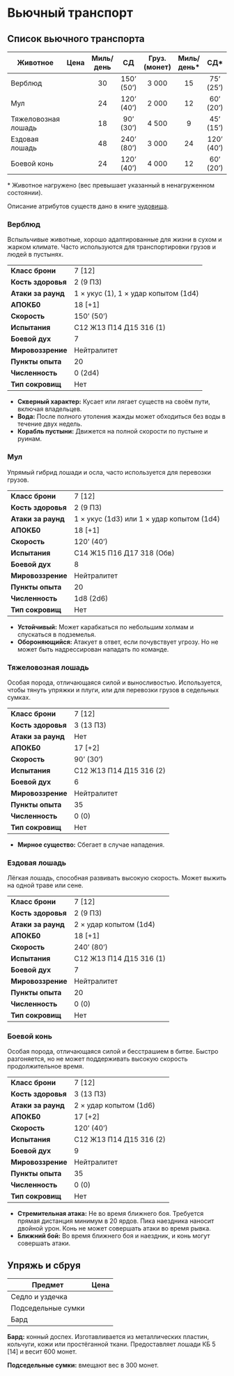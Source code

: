 # Вьючный транспорт

## Список вьючного транспорта

| Животное            |            Цена | Миль/день |     СД     | Груз. (монет) | Миль/день\* |    СД\*    | Груз. (монет)\* |
| ------------------- | --------------: | :-------: | :--------: | :-----------: | :---------: | :--------: | :-------------: |
| Верблюд             | <Coin :v=100 /> |    30     | 150’ (50’) |     3 000     |     15      | 75’ (25’)  |      6 000      |
| Мул                 |  <Coin :v=30 /> |    24     | 120’ (40’) |     2 000     |     12      | 60’ (20’)  |      4 000      |
| Тяжеловозная лошадь |  <Coin :v=40 /> |    18     | 90’ (30’)  |     4 500     |      9      | 45’ (15’)  |      9 000      |
| Ездовая лошадь      |  <Coin :v=75 /> |    48     | 240’ (80’) |     3 000     |     24      | 120’ (40’) |      6 000      |
| Боевой конь         | <Coin :v=250 /> |    24     | 120’ (40’) |     4 000     |     12      | 60’ (20’)  |      8 000      |

\* Животное нагружено (вес превышает указанный в ненагруженном состоянии).

Описание атрибутов существ дано в книге [чудовища](../../monsters/monsters/game-statistics).

### Верблюд

Вспыльчивые животные, хорошо адаптированные для жизни в сухом и жарком климате. Часто используются для транспортировки грузов и людей в пустынях.

|                    |                                      |
| ------------------ | ------------------------------------ |
| **Класс брони**    | 7 [12]                               |
| **Кость здоровья** | 2 (9 ПЗ)                             |
| **Атаки за раунд** | 1 × укус (1), 1 × удар копытом (1d4) |
| **АПОКБ0**         | 18 [+1]                              |
| **Скорость**       | 150’ (50’)                           |
| **Испытания**      | C12 Ж13 П14 Д15 З16 (1)              |
| **Боевой дух**     | 7                                    |
| **Мировоззрение**  | Нейтралитет                          |
| **Пункты опыта**   | 20                                   |
| **Численность**    | 0 (2d4)                              |
| **Тип сокровищ**   | Нет                                  |

-   **Скверный характер:** Кусает или лягает существ на своём пути, включая владельцев.
-   **Вода:** После полного утоления жажды может обходиться без воды в течение двух недель.
-   **Корабль пустыни:** Движется на полной скорости по пустыне и руинам.

### Мул

Упрямый гибрид лошади и осла, часто используется для перевозки грузов.

|                    |                                           |
| ------------------ | ----------------------------------------- |
| **Класс брони**    | 7 [12]                                    |
| **Кость здоровья** | 2 (9 ПЗ)                                  |
| **Атаки за раунд** | 1 × укус (1d3) или 1 × удар копытом (1d4) |
| **АПОКБ0**         | 18 [+1]                                   |
| **Скорость**       | 120’ (40’)                                |
| **Испытания**      | C14 Ж15 П16 Д17 З18 (Обв)                 |
| **Боевой дух**     | 8                                         |
| **Мировоззрение**  | Нейтралитет                               |
| **Пункты опыта**   | 20                                        |
| **Численность**    | 1d8 (2d6)                                 |
| **Тип сокровищ**   | Нет                                       |

-   **Устойчивый:** Может карабкаться по небольшим холмам и спускаться в подземелья.
-   **Обороняющийся:** Атакует в ответ, если почувствует угрозу. Но не может быть надрессирован нападать по команде.

### Тяжеловозная лошадь

Особая порода, отличающаяся силой и выносливостью. Используется, чтобы тянуть упряжки и плуги, или для перевозки грузов в седельных сумках.

|                    |                         |
| ------------------ | ----------------------- |
| **Класс брони**    | 7 [12]                  |
| **Кость здоровья** | 3 (13 ПЗ)               |
| **Атаки за раунд** | Нет                     |
| **АПОКБ0**         | 17 [+2]                 |
| **Скорость**       | 90’ (30’)               |
| **Испытания**      | C12 Ж13 П14 Д15 З16 (2) |
| **Боевой дух**     | 6                       |
| **Мировоззрение**  | Нейтралитет             |
| **Пункты опыта**   | 35                      |
| **Численность**    | 0 (0)                   |
| **Тип сокровищ**   | Нет                     |

-   **Мирное существо:** Сбегает в случае нападения.

### Ездовая лошадь

Лёгкая лошадь, способная развивать высокую скорость. Может выжить на одной траве или сене.

|                    |                         |
| ------------------ | ----------------------- |
| **Класс брони**    | 7 [12]                  |
| **Кость здоровья** | 2 (9 ПЗ)                |
| **Атаки за раунд** | 2 × удар копытом (1d4)  |
| **АПОКБ0**         | 18 [+1]                 |
| **Скорость**       | 240’ (80’)              |
| **Испытания**      | C12 Ж13 П14 Д15 З16 (1) |
| **Боевой дух**     | 7                       |
| **Мировоззрение**  | Нейтралитет             |
| **Пункты опыта**   | 20                      |
| **Численность**    | 0 (0)                   |
| **Тип сокровищ**   | Нет                     |

### Боевой конь

Особая порода, отличающаяся силой и бесстрашием в битве. Быстро разгоняется, но не может поддерживать высокую скорость продолжительное время.

|                    |                         |
| ------------------ | ----------------------- |
| **Класс брони**    | 7 [12]                  |
| **Кость здоровья** | 3 (13 ПЗ)               |
| **Атаки за раунд** | 2 × удар копытом (1d6)  |
| **АПОКБ0**         | 17 [+2]                 |
| **Скорость**       | 120’ (40’)              |
| **Испытания**      | C12 Ж13 П14 Д15 З16 (2) |
| **Боевой дух**     | 9                       |
| **Мировоззрение**  | Нейтралитет             |
| **Пункты опыта**   | 35                      |
| **Численность**    | 0 (0)                   |
| **Тип сокровищ**   | Нет                     |

-   **Стремительная атака:** Не во время ближнего боя. Требуется прямая дистанция минимум в 20 ярдов. Пика наездника наносит двойной урон. Конь не может совершать атаки во время рывка.
-   **Ближний бой:** Во время ближнего боя и наездник, и конь могут совершать атаки.

## Упряжь и сбруя

| Предмет            |            Цена |
| ------------------ | --------------: |
| Седло и уздечка    |  <Coin :v=25 /> |
| Подседельные сумки |   <Coin :v=5 /> |
| Бард               | <Coin :v=150 /> |

**Бард:** конный доспех. Изготавливается из металлических пластин, кольчуги, кожи или простёганной ткани. Предоставляет лошади КБ 5 [14] и весит 600 монет.

**Подседельные сумки:** вмещают вес в 300 монет.
